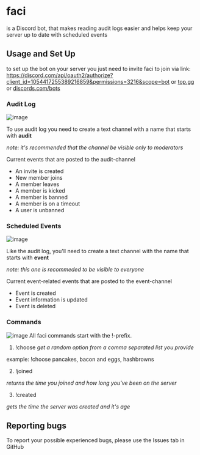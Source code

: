 # faci
is a Discord bot, that makes reading audit logs easier and helps keep your server up to date with scheduled events
## Usage and Set Up
to set up the bot on your server you just need to invite faci to join via link: https://discord.com/api/oauth2/authorize?client_id=1054417255389216859&permissions=3216&scope=bot
or [top.gg](https://top.gg/bot/1054417255389216859) or [discords.com/bots](https://discords.com/bots/bot/1054417255389216859)
### Audit Log
![image](https://user-images.githubusercontent.com/95315272/227977264-113e5aa0-9fc4-48a2-9b8f-449f7875ae65.png)

To use audit log you need to create a text channel with a name that starts with **audit**

*note: it's recommended that the channel be visible only to moderators*

Current events that are posted to the audit-channel
- An invite is created
- New member joins
- A member leaves
- A member is kicked
- A member is banned
- A member is on a timeout
- A user is unbanned
### Scheduled Events
![image](https://user-images.githubusercontent.com/95315272/227977482-0731f7a7-442c-4556-b025-2008c95eff44.png)

Like the audit log, you'll need to create a text channel with the name that starts with **event**

*note: this one is recommeded to be visible to everyone*

Current event-related events that are posted to the event-channel
- Event is created
- Event information is updated
- Event is deleted
### Commands
![image](https://user-images.githubusercontent.com/95315272/227976915-e7385c95-b1d3-40ed-963a-cf5e3841a935.png)
All faci commands start with the !-prefix.
1. !choose 
*get a random option from a comma separated list you provide*

example: !choose pancakes, bacon and eggs, hashbrowns

2. !joined 

*returns the time you joined and how long you've been on the server*

3. !created 

*gets the time the server was created and it's age*
## Reporting bugs
To report your possible experienced bugs, please use the Issues tab in GitHub
